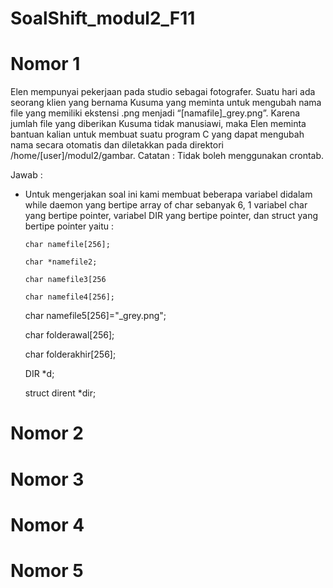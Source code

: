 # SoalShift_modul2_F11

# Nomor 1
Elen mempunyai pekerjaan pada studio sebagai fotografer. Suatu hari ada seorang klien yang bernama Kusuma yang meminta untuk mengubah nama file yang memiliki ekstensi .png menjadi “[namafile]_grey.png”. Karena jumlah file yang diberikan Kusuma tidak manusiawi, maka Elen meminta bantuan kalian untuk membuat suatu program C yang dapat mengubah nama secara otomatis
dan diletakkan pada direktori /home/[user]/modul2/gambar.
Catatan : Tidak boleh menggunakan crontab.

Jawab :

- Untuk mengerjakan soal ini kami membuat beberapa variabel didalam while daemon yang bertipe array of char sebanyak 6, 1 variabel char yang bertipe pointer, variabel DIR yang bertipe pointer, 
dan struct yang bertipe pointer yaitu :
  
      char namefile[256];
    
      char *namefile2;
    
      char namefile3[256
    
      char namefile4[256];
    
    char namefile5[256]="_grey.png";
    
    char folderawal[256];
    
    char folderakhir[256];
    
    DIR *d;
    
    struct dirent *dir;

# Nomor 2
# Nomor 3
# Nomor 4
# Nomor 5
